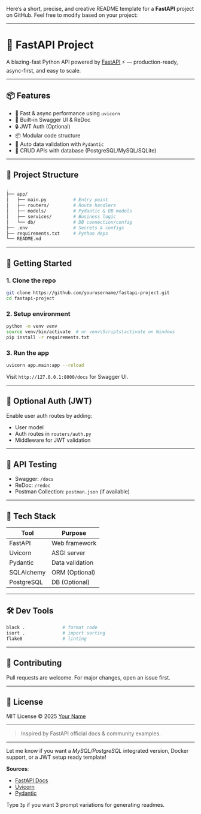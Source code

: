 Here’s a short, precise, and creative README template for a **FastAPI** project on GitHub. Feel free to modify based on your project:

---

# 🚀 FastAPI Project

A blazing-fast Python API powered by [FastAPI](https://fastapi.tiangolo.com/) ⚡ — production-ready, async-first, and easy to scale.

---

## 📦 Features

- 🚀 Fast & async performance using `uvicorn`
- 🧪 Built-in Swagger UI & ReDoc
- 🔒 JWT Auth (Optional)
- 📦 Modular code structure
- 🧹 Auto data validation with `Pydantic`
- 🔄 CRUD APIs with database (PostgreSQL/MySQL/SQLite)

---

## 📁 Project Structure

```bash
.
├── app/
│   ├── main.py          # Entry point
│   ├── routers/         # Route handlers
│   ├── models/          # Pydantic & DB models
│   ├── services/        # Business logic
│   └── db/              # DB connection/config
├── .env                 # Secrets & configs
├── requirements.txt     # Python deps
└── README.md
```

---

## 🚀 Getting Started

### 1. Clone the repo

```bash
git clone https://github.com/yourusername/fastapi-project.git
cd fastapi-project
```

### 2. Setup environment

```bash
python -m venv venv
source venv/bin/activate  # or venv\Scripts\activate on Windows
pip install -r requirements.txt
```

### 3. Run the app

```bash
uvicorn app.main:app --reload
```

Visit `http://127.0.0.1:8000/docs` for Swagger UI.

---

## 🔐 Optional Auth (JWT)

Enable user auth routes by adding:

- User model
- Auth routes in `routers/auth.py`
- Middleware for JWT validation

---

## 🧪 API Testing

- Swagger: `/docs`
- ReDoc: `/redoc`
- Postman Collection: `postman.json` (if available)

---

## 📌 Tech Stack

| Tool         | Purpose                   |
|--------------|---------------------------|
| FastAPI      | Web framework             |
| Uvicorn      | ASGI server               |
| Pydantic     | Data validation           |
| SQLAlchemy   | ORM (Optional)            |
| PostgreSQL   | DB (Optional)             |

---

## 🛠️ Dev Tools

```bash
black .              # format code
isort .              # import sorting
flake8               # linting
```

---

## 🙌 Contributing

Pull requests are welcome. For major changes, open an issue first.

---

## 📄 License

MIT License © 2025 [Your Name](https://github.com/yourusername)

---

> Inspired by FastAPI official docs & community examples.

---

Let me know if you want a *MySQL/PostgreSQL* integrated version, Docker support, or a JWT setup ready template!

**Sources**:  
- [FastAPI Docs](https://fastapi.tiangolo.com)  
- [Uvicorn](https://www.uvicorn.org/)  
- [Pydantic](https://docs.pydantic.dev/)  

Type `3p` if you want 3 prompt variations for generating readmes.
